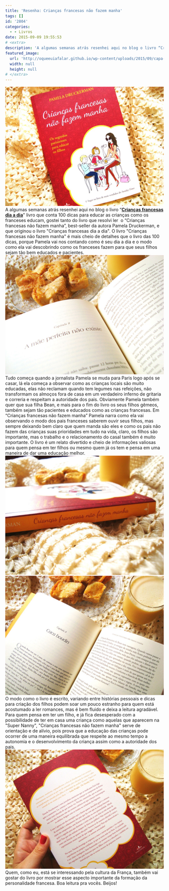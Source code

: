 ```yaml
---
title: 'Resenha: Crianças francesas não fazem manha'
tags: []
id: '2804'
categories:
  - - Livros
date: 2015-09-09 19:55:53
# <extra>
description: 'A algumas semanas atrás resenhei aqui no blog o livro “Crianças francesas dia a dia&#8221; livro que conta 100 dicas para educar as crianças como os franceses educam, gostei tanto do livro que resolvi ler  o “Crianças francesas não fazem manha”, best-seller da autora Pamela Druckerman, e que originou o livro &#8220;Crianças francesas dia a dia&#8221;. O livro &#8220;Crianças francesas não fazem manha&#8221; é mais cheio de detalhes que o livro das 100 dicas, porque Pamela vai nos contando como é seu dia a dia e o modo como ela vai descobrindo como os franceses fazem para que seus filhos sejam tão bem educados e pacientes. Tudo começa quando a jornalista Pamela se muda para Paris logo após se casar, lá ela começa a observar como as crianças locais são muito educadas, elas não reclamam quando tem legumes nas refeições, não &hellip;'
featured_image: 
  url: 'http://oqueeuiafalar.github.io/wp-content/uploads/2015/09/capa-do-livro-Crianças-francesas-não-fazem-manha-1024x768.jpg'
  width: null
  height: null
# </extra>
---
```


[![Livro: crianças francesas não fazem manha](/wp-content/uploads/2015/09/capa-do-livro-Crianças-francesas-não-fazem-manha-1024x768.jpg)](/wp-content/uploads/2015/09/capa-do-livro-Crianças-francesas-não-fazem-manha.jpg) A algumas semanas atrás resenhei aqui no blog o livro “**[Crianças francesas dia a dia](http://natalia.blog.br/2015/07/20/resenha-criancas-francesas-dia-a-dia/)**" livro que conta 100 dicas para educar as crianças como os franceses educam, gostei tanto do livro que resolvi ler  o “Crianças francesas não fazem manha”, best-seller da autora Pamela Druckerman, e que originou o livro "Crianças francesas dia a dia". O livro "Crianças francesas não fazem manha" é mais cheio de detalhes que o livro das 100 dicas, porque Pamela vai nos contando como é seu dia a dia e o modo como ela vai descobrindo como os franceses fazem para que seus filhos sejam tão bem educados e pacientes. [![páginas do livro Crianças francesas não fazem manha](/wp-content/uploads/2015/09/páginas-do-livro-Crianças-francesas-não-fazem-manha-1024x768.jpg)](/wp-content/uploads/2015/09/páginas-do-livro-Crianças-francesas-não-fazem-manha.jpg) Tudo começa quando a jornalista Pamela se muda para Paris logo após se casar, lá ela começa a observar como as crianças locais são muito educadas, elas não reclamam quando tem legumes nas refeições, não transformam os almoços fora de casa em um verdadeiro inferno de gritaria e correria e respeitam a autoridade dos pais. Obviamente Pamela também quer que sua filha Bean, e mais para o fim do livro os seus filhos gêmeos, também sejam tão pacientes e educados como as crianças francesas. Em “Crianças francesas não fazem manha” Pamela narra como ela vai observando o modo dos pais franceses saberem ouvir seus filhos, mas sempre deixando bem claro que quem manda são eles e como os pais não fazem das crianças suas prioridades em tudo na vida, claro, os filhos são importante, mas o trabalho e o relacionamento do casal também é muito importante. O livro é um relato divertido e cheio de informações valiosas para quem pensa em ter filhos ou mesmo quem já os tem e pensa em uma maneira de dar uma educação melhor. [![lombada do livro Crianças francesas não fazem manha](/wp-content/uploads/2015/09/lombada-do-livro-Crianças-francesas-não-fazem-manha-1024x768.jpg)](/wp-content/uploads/2015/09/lombada-do-livro-Crianças-francesas-não-fazem-manha.jpg) [![Livro Crianças francesas não fazem manha](/wp-content/uploads/2015/09/Livro-Crianças-francesas-não-fazem-manha-1024x768.jpg)](/wp-content/uploads/2015/09/Livro-Crianças-francesas-não-fazem-manha.jpg) O modo como o livro é escrito, variando entre histórias pessoais e dicas para criação dos filhos podem soar um pouco estranho para quem está acostumado a ler romances, mas é bem fluido e deixa a leitura agradável. Para quem pensa em ter um filho, e já fica desesperado com a possibilidade de ter em casa uma criança como aquelas que aparecem na "Super Nanny", "Crianças francesas não fazem manha" serve de orientação e de alívio, pois prova que a educação das crianças pode ocorrer de uma maneira equilibrada que respeite ao mesmo tempo a autonomia e o desenvolvimento da criança assim como a autoridade dos pais. [![contra capa do livro Crianças francesas não fazem manha](/wp-content/uploads/2015/09/contra-capa-do-livro-Crianças-francesas-não-fazem-manha-1024x768.jpg)](/wp-content/uploads/2015/09/contra-capa-do-livro-Crianças-francesas-não-fazem-manha.jpg) Quem, como eu, está se interessando pela cultura da França, também vai gostar do livro por mostrar esse aspecto importante da formação da personalidade francesa. Boa leitura pra vocês. Beijos!
